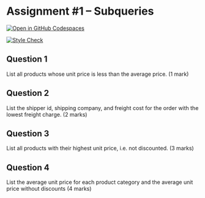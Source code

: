 # Assignment #1 – Subqueries

[![Open in GitHub Codespaces](https://github.com/codespaces/badge.svg)](https://codespaces.new/ttran375/comp214-assignment1)

[![Style Check](https://github.com/ttran375/comp214-assignment1/actions/workflows/main.yml/badge.svg)](https://github.com/ttran375/comp214-assignment1/actions/workflows/main.yml)

## Question 1
List all products whose unit price is less than the average price. (1 mark)

## Question 2
List the shipper id, shipping company, and freight cost for the order with the lowest freight charge. (2 marks)

## Question 3
List all products with their highest unit price, i.e. not discounted. (3 marks)

## Question 4
List the average unit price for each product category and the average unit price without discounts (4 marks)
